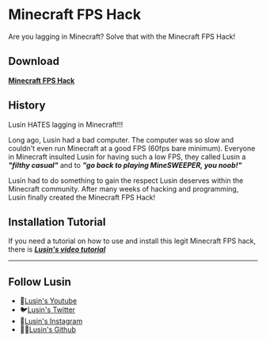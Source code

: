 # Minecraft FPS Hack
Are you lagging in Minecraft?  Solve that with the Minecraft FPS Hack!

## Download
**[Minecraft FPS Hack](https://github.com/Lusin333/Minecraft-FPS-Hack/releases/download/2020-07-17/MinecraftFPSCode.jar)**

## History
Lusin HATES lagging in Minecraft!!!

Long ago, Lusin had a bad computer.  The computer was so slow and couldn't even run Minecraft at a good FPS (60fps bare minimum).  Everyone in Minecraft insulted Lusin for having such a low FPS, they called Lusin a ***"filthy casual"*** and to ***"go back to playing MineSWEEPER, you noob!"***

Lusin had to do something to gain the respect Lusin deserves within the Minecraft community.  After many weeks of hacking and programming, Lusin finally created the Minecraft FPS Hack!

## Installation Tutorial
If you need a tutorial on how to use and install this legit Minecraft FPS hack, there is [**_Lusin's video tutorial_**](https://youtu.be/saqhJBy2X8M)
***

## Follow Lusin
* 🎥[Lusin's Youtube](https://www.Youtube.com/c/Lusin333?sub_confirmation=1)
* 🐦[Lusin's Twitter](https://Twitter.com/Lusin333)
* 📸[Lusin's Instagram](https://Instagram.com/LusinCriminal)
* 👩‍💻[Lusin's Github](https://Github.com/Lusin333)
